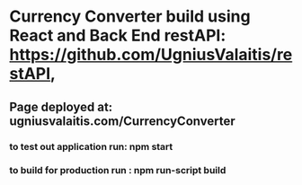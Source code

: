 # Currency Converter build using React and Back End restAPI: https://github.com/UgniusValaitis/restAPI,

## Page deployed at: ugniusvalaitis.com/CurrencyConverter
### to test out application run: npm start

### to build for production run : npm run-script build
